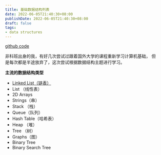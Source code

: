 ```yaml
---
title: 基础数据结构列表
date: 2022-06-05T21:40:30+08:00
publishDate: 2022-06-05T21:40:30+08:00
draft: false
tags:
- data structures
---
```


[github code](https://github.com/ynikl/dsa)

非科班出身的我，有好几次尝试过跟着国外大学的课程重新学习计算机基础，
但是每次都是半途放弃了，这次尝试根据数据结构主题进行学习。


**主流的数据结构类型**

- [Linked List（链表）]()
- List （线性表）
- 2D Arrays
- Strings（串）
- Stack （栈）
- Queue（队列）
- Hash Table（哈希表）
- Heap （堆）
- Tree （树）
- Graphs（图）
- Binary Tree
- Binary Search Tree
